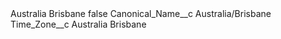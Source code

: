 <?xml version="1.0" encoding="UTF-8"?>
<CustomMetadata xmlns="http://soap.sforce.com/2006/04/metadata" xmlns:xsi="http://www.w3.org/2001/XMLSchema-instance" xmlns:xsd="http://www.w3.org/2001/XMLSchema">
    <label>Australia Brisbane</label>
    <protected>false</protected>
    <values>
        <field>Canonical_Name__c</field>
        <value xsi:type="xsd:string">Australia/Brisbane</value>
    </values>
    <values>
        <field>Time_Zone__c</field>
        <value xsi:type="xsd:string">Australia Brisbane</value>
    </values>
</CustomMetadata>
